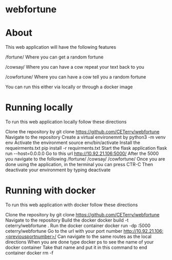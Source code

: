 # webfortune
# About
This web application will have the following features

/fortune/ Where you can get a random fortune

/cowsay/<anytext> Where you can have a cow repeat your text back to you

/cowfortune/ Where you can have a cow tell you a random fortune

You can run this either via locally or through a docker image

# Running locally
To run this web application locally follow these directions

Clone the repository by git clone https://github.com/CETerry/webfortune
Navigate to the repository
Create a virtual environemnt by python3 -m venv env
Activate the environment source env/bin/activate
Install the requeirments.txt pip install -r requirments.txt
Start the flask application flask run --host=0.0.0.0
Go to this url http://10.92.21.106:5000/
After the 5000 you navigate to the following
/fortune/
/cowsay/<anytext>
/cowfortune/
Once you are done using the application, in the terminal you can press CTR-C
Then deactivate your environment by typing deactivate
# Running with docker
To run this web application with docker follow these directions

Clone the repository by git clone https://github.com/CETerry/webfortune
Navigate to the repository
Build the docker docker build -t ceterry/webfortune .
Run the docker container docker run -dp <anyportnumber>:5000 ceterry/webfortune
Go to the url with your port number http://10.92.21.106:<previousportnumber>/
Can navigate to the same routes as the local directions
When you are done type docker ps to see the name of your docker container
Take that name and put it in this command to end container docker rm -f <nameofcontainer>
